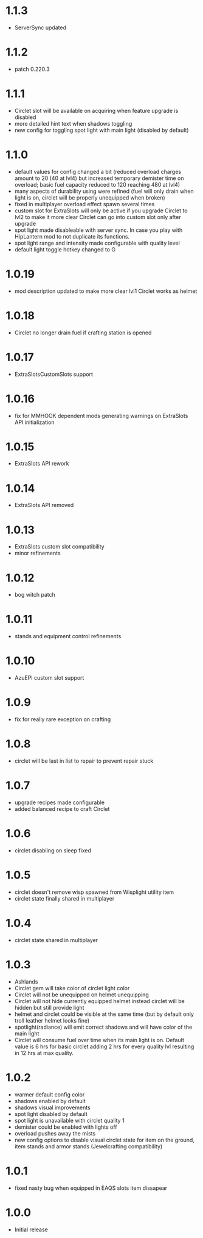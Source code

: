 # 1.1.3
* ServerSync updated

# 1.1.2
* patch 0.220.3

# 1.1.1
* Circlet slot will be available on acquiring when feature upgrade is disabled
* more detailed hint text when shadows toggling
* new config for toggling spot light with main light (disabled by default)

# 1.1.0
* default values for config changed a bit (reduced overload charges amount to 20 (40 at lvl4) but increased temporary demister time on overload; basic fuel capacity reduced to 120 reaching 480 at lvl4)
* many aspects of durability using were refined (fuel will only drain when light is on, circlet will be properly unequipped when broken)
* fixed in multiplayer overload effect spawn several times
* custom slot for ExtraSlots will only be active if you upgrade Circlet to lvl2 to make it more clear Circlet can go into custom slot only after upgrade
* spot light made disableable with server sync. In case you play with HipLantern mod to not duplicate its functions.
* spot light range and intensity made configurable with quality level
* default light toggle hotkey changed to G

# 1.0.19
* mod description updated to make more clear lvl1 Circlet works as helmet

# 1.0.18
* Circlet no longer drain fuel if crafting station is opened

# 1.0.17
* ExtraSlotsCustomSlots support

# 1.0.16
* fix for MMHOOK dependent mods generating warnings on ExtraSlots API initialization

# 1.0.15
* ExtraSlots API rework

# 1.0.14
* ExtraSlots API removed

# 1.0.13
* ExtraSlots custom slot compatibility
* minor refinements

# 1.0.12
* bog witch patch

# 1.0.11
* stands and equipment control refinements

# 1.0.10
* AzuEPI custom slot support

# 1.0.9
* fix for really rare exception on crafting

# 1.0.8
* circlet will be last in list to repair to prevent repair stuck

# 1.0.7
* upgrade recipes made configurable 
* added balanced recipe to craft Circlet

# 1.0.6
* circlet disabling on sleep fixed

# 1.0.5
* circlet doesn't remove wisp spawned from Wisplight utility item
* circlet state finally shared in multiplayer

# 1.0.4
* circlet state shared in multiplayer

# 1.0.3
* Ashlands
* Circlet gem will take color of circlet light color
* Circlet will not be unequipped on helmet unequipping
* Circlet will not hide currently equipped helmet instead circlet will be hidden but still provide light
* helmet and circlet could be visible at the same time (but by default only troll leather helmet looks fine)
* spotlight(radiance) will emit correct shadows and will have color of the main light
* Circlet will consume fuel over time when its main light is on. Default value is 6 hrs for basic circlet adding 2 hrs for every quality lvl resulting in 12 hrs at max quality.

# 1.0.2
* warmer default config color
* shadows enabled by default
* shadows visual improvements
* spot light disabled by default
* spot light is unavailable with circlet quality 1
* demister could be enabled with lights off
* overload pushes away the mists
* new config options to disable visual circlet state for item on the ground, item stands and armor stands (Jewelcrafting compatibility)

# 1.0.1
* fixed nasty bug when equipped in EAQS slots item dissapear

# 1.0.0
* Initial release
